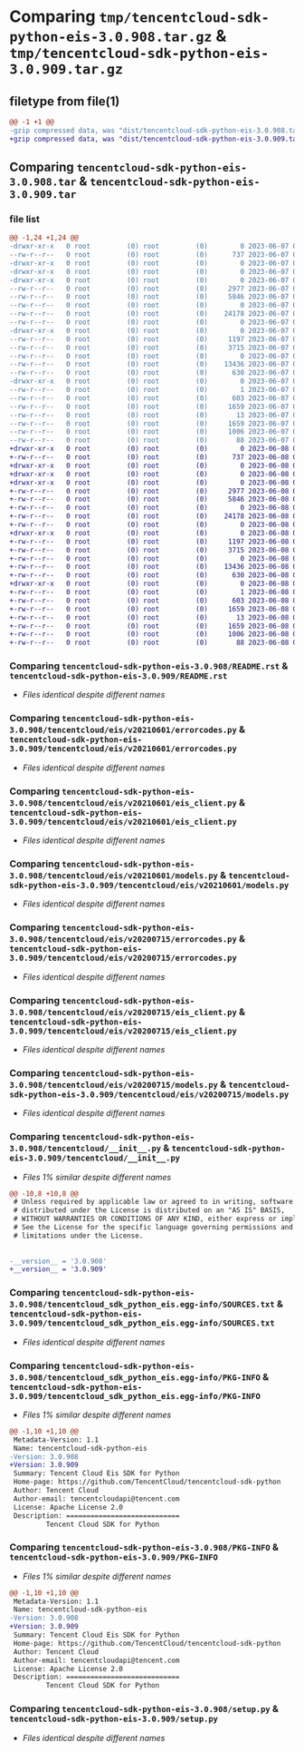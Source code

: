 # Comparing `tmp/tencentcloud-sdk-python-eis-3.0.908.tar.gz` & `tmp/tencentcloud-sdk-python-eis-3.0.909.tar.gz`

## filetype from file(1)

```diff
@@ -1 +1 @@
-gzip compressed data, was "dist/tencentcloud-sdk-python-eis-3.0.908.tar", last modified: Wed Jun  7 00:23:55 2023, max compression
+gzip compressed data, was "dist/tencentcloud-sdk-python-eis-3.0.909.tar", last modified: Thu Jun  8 00:24:32 2023, max compression
```

## Comparing `tencentcloud-sdk-python-eis-3.0.908.tar` & `tencentcloud-sdk-python-eis-3.0.909.tar`

### file list

```diff
@@ -1,24 +1,24 @@
-drwxr-xr-x   0 root         (0) root         (0)        0 2023-06-07 00:23:55.000000 tencentcloud-sdk-python-eis-3.0.908/
--rw-r--r--   0 root         (0) root         (0)      737 2023-06-07 00:23:55.000000 tencentcloud-sdk-python-eis-3.0.908/README.rst
-drwxr-xr-x   0 root         (0) root         (0)        0 2023-06-07 00:23:55.000000 tencentcloud-sdk-python-eis-3.0.908/tencentcloud/
-drwxr-xr-x   0 root         (0) root         (0)        0 2023-06-07 00:23:55.000000 tencentcloud-sdk-python-eis-3.0.908/tencentcloud/eis/
-drwxr-xr-x   0 root         (0) root         (0)        0 2023-06-07 00:23:55.000000 tencentcloud-sdk-python-eis-3.0.908/tencentcloud/eis/v20210601/
--rw-r--r--   0 root         (0) root         (0)     2977 2023-06-07 00:23:55.000000 tencentcloud-sdk-python-eis-3.0.908/tencentcloud/eis/v20210601/errorcodes.py
--rw-r--r--   0 root         (0) root         (0)     5846 2023-06-07 00:23:55.000000 tencentcloud-sdk-python-eis-3.0.908/tencentcloud/eis/v20210601/eis_client.py
--rw-r--r--   0 root         (0) root         (0)        0 2023-06-07 00:23:55.000000 tencentcloud-sdk-python-eis-3.0.908/tencentcloud/eis/v20210601/__init__.py
--rw-r--r--   0 root         (0) root         (0)    24178 2023-06-07 00:23:55.000000 tencentcloud-sdk-python-eis-3.0.908/tencentcloud/eis/v20210601/models.py
--rw-r--r--   0 root         (0) root         (0)        0 2023-06-07 00:23:55.000000 tencentcloud-sdk-python-eis-3.0.908/tencentcloud/eis/__init__.py
-drwxr-xr-x   0 root         (0) root         (0)        0 2023-06-07 00:23:55.000000 tencentcloud-sdk-python-eis-3.0.908/tencentcloud/eis/v20200715/
--rw-r--r--   0 root         (0) root         (0)     1197 2023-06-07 00:23:55.000000 tencentcloud-sdk-python-eis-3.0.908/tencentcloud/eis/v20200715/errorcodes.py
--rw-r--r--   0 root         (0) root         (0)     3715 2023-06-07 00:23:55.000000 tencentcloud-sdk-python-eis-3.0.908/tencentcloud/eis/v20200715/eis_client.py
--rw-r--r--   0 root         (0) root         (0)        0 2023-06-07 00:23:55.000000 tencentcloud-sdk-python-eis-3.0.908/tencentcloud/eis/v20200715/__init__.py
--rw-r--r--   0 root         (0) root         (0)    13436 2023-06-07 00:23:55.000000 tencentcloud-sdk-python-eis-3.0.908/tencentcloud/eis/v20200715/models.py
--rw-r--r--   0 root         (0) root         (0)      630 2023-06-07 00:23:55.000000 tencentcloud-sdk-python-eis-3.0.908/tencentcloud/__init__.py
-drwxr-xr-x   0 root         (0) root         (0)        0 2023-06-07 00:23:55.000000 tencentcloud-sdk-python-eis-3.0.908/tencentcloud_sdk_python_eis.egg-info/
--rw-r--r--   0 root         (0) root         (0)        1 2023-06-07 00:23:55.000000 tencentcloud-sdk-python-eis-3.0.908/tencentcloud_sdk_python_eis.egg-info/dependency_links.txt
--rw-r--r--   0 root         (0) root         (0)      603 2023-06-07 00:23:55.000000 tencentcloud-sdk-python-eis-3.0.908/tencentcloud_sdk_python_eis.egg-info/SOURCES.txt
--rw-r--r--   0 root         (0) root         (0)     1659 2023-06-07 00:23:55.000000 tencentcloud-sdk-python-eis-3.0.908/tencentcloud_sdk_python_eis.egg-info/PKG-INFO
--rw-r--r--   0 root         (0) root         (0)       13 2023-06-07 00:23:55.000000 tencentcloud-sdk-python-eis-3.0.908/tencentcloud_sdk_python_eis.egg-info/top_level.txt
--rw-r--r--   0 root         (0) root         (0)     1659 2023-06-07 00:23:55.000000 tencentcloud-sdk-python-eis-3.0.908/PKG-INFO
--rw-r--r--   0 root         (0) root         (0)     1006 2023-06-07 00:23:55.000000 tencentcloud-sdk-python-eis-3.0.908/setup.py
--rw-r--r--   0 root         (0) root         (0)       88 2023-06-07 00:23:55.000000 tencentcloud-sdk-python-eis-3.0.908/setup.cfg
+drwxr-xr-x   0 root         (0) root         (0)        0 2023-06-08 00:24:31.000000 tencentcloud-sdk-python-eis-3.0.909/
+-rw-r--r--   0 root         (0) root         (0)      737 2023-06-08 00:24:31.000000 tencentcloud-sdk-python-eis-3.0.909/README.rst
+drwxr-xr-x   0 root         (0) root         (0)        0 2023-06-08 00:24:31.000000 tencentcloud-sdk-python-eis-3.0.909/tencentcloud/
+drwxr-xr-x   0 root         (0) root         (0)        0 2023-06-08 00:24:31.000000 tencentcloud-sdk-python-eis-3.0.909/tencentcloud/eis/
+drwxr-xr-x   0 root         (0) root         (0)        0 2023-06-08 00:24:31.000000 tencentcloud-sdk-python-eis-3.0.909/tencentcloud/eis/v20210601/
+-rw-r--r--   0 root         (0) root         (0)     2977 2023-06-08 00:24:31.000000 tencentcloud-sdk-python-eis-3.0.909/tencentcloud/eis/v20210601/errorcodes.py
+-rw-r--r--   0 root         (0) root         (0)     5846 2023-06-08 00:24:31.000000 tencentcloud-sdk-python-eis-3.0.909/tencentcloud/eis/v20210601/eis_client.py
+-rw-r--r--   0 root         (0) root         (0)        0 2023-06-08 00:24:31.000000 tencentcloud-sdk-python-eis-3.0.909/tencentcloud/eis/v20210601/__init__.py
+-rw-r--r--   0 root         (0) root         (0)    24178 2023-06-08 00:24:31.000000 tencentcloud-sdk-python-eis-3.0.909/tencentcloud/eis/v20210601/models.py
+-rw-r--r--   0 root         (0) root         (0)        0 2023-06-08 00:24:31.000000 tencentcloud-sdk-python-eis-3.0.909/tencentcloud/eis/__init__.py
+drwxr-xr-x   0 root         (0) root         (0)        0 2023-06-08 00:24:31.000000 tencentcloud-sdk-python-eis-3.0.909/tencentcloud/eis/v20200715/
+-rw-r--r--   0 root         (0) root         (0)     1197 2023-06-08 00:24:31.000000 tencentcloud-sdk-python-eis-3.0.909/tencentcloud/eis/v20200715/errorcodes.py
+-rw-r--r--   0 root         (0) root         (0)     3715 2023-06-08 00:24:31.000000 tencentcloud-sdk-python-eis-3.0.909/tencentcloud/eis/v20200715/eis_client.py
+-rw-r--r--   0 root         (0) root         (0)        0 2023-06-08 00:24:31.000000 tencentcloud-sdk-python-eis-3.0.909/tencentcloud/eis/v20200715/__init__.py
+-rw-r--r--   0 root         (0) root         (0)    13436 2023-06-08 00:24:31.000000 tencentcloud-sdk-python-eis-3.0.909/tencentcloud/eis/v20200715/models.py
+-rw-r--r--   0 root         (0) root         (0)      630 2023-06-08 00:24:31.000000 tencentcloud-sdk-python-eis-3.0.909/tencentcloud/__init__.py
+drwxr-xr-x   0 root         (0) root         (0)        0 2023-06-08 00:24:31.000000 tencentcloud-sdk-python-eis-3.0.909/tencentcloud_sdk_python_eis.egg-info/
+-rw-r--r--   0 root         (0) root         (0)        1 2023-06-08 00:24:31.000000 tencentcloud-sdk-python-eis-3.0.909/tencentcloud_sdk_python_eis.egg-info/dependency_links.txt
+-rw-r--r--   0 root         (0) root         (0)      603 2023-06-08 00:24:31.000000 tencentcloud-sdk-python-eis-3.0.909/tencentcloud_sdk_python_eis.egg-info/SOURCES.txt
+-rw-r--r--   0 root         (0) root         (0)     1659 2023-06-08 00:24:31.000000 tencentcloud-sdk-python-eis-3.0.909/tencentcloud_sdk_python_eis.egg-info/PKG-INFO
+-rw-r--r--   0 root         (0) root         (0)       13 2023-06-08 00:24:31.000000 tencentcloud-sdk-python-eis-3.0.909/tencentcloud_sdk_python_eis.egg-info/top_level.txt
+-rw-r--r--   0 root         (0) root         (0)     1659 2023-06-08 00:24:31.000000 tencentcloud-sdk-python-eis-3.0.909/PKG-INFO
+-rw-r--r--   0 root         (0) root         (0)     1006 2023-06-08 00:24:31.000000 tencentcloud-sdk-python-eis-3.0.909/setup.py
+-rw-r--r--   0 root         (0) root         (0)       88 2023-06-08 00:24:31.000000 tencentcloud-sdk-python-eis-3.0.909/setup.cfg
```

### Comparing `tencentcloud-sdk-python-eis-3.0.908/README.rst` & `tencentcloud-sdk-python-eis-3.0.909/README.rst`

 * *Files identical despite different names*

### Comparing `tencentcloud-sdk-python-eis-3.0.908/tencentcloud/eis/v20210601/errorcodes.py` & `tencentcloud-sdk-python-eis-3.0.909/tencentcloud/eis/v20210601/errorcodes.py`

 * *Files identical despite different names*

### Comparing `tencentcloud-sdk-python-eis-3.0.908/tencentcloud/eis/v20210601/eis_client.py` & `tencentcloud-sdk-python-eis-3.0.909/tencentcloud/eis/v20210601/eis_client.py`

 * *Files identical despite different names*

### Comparing `tencentcloud-sdk-python-eis-3.0.908/tencentcloud/eis/v20210601/models.py` & `tencentcloud-sdk-python-eis-3.0.909/tencentcloud/eis/v20210601/models.py`

 * *Files identical despite different names*

### Comparing `tencentcloud-sdk-python-eis-3.0.908/tencentcloud/eis/v20200715/errorcodes.py` & `tencentcloud-sdk-python-eis-3.0.909/tencentcloud/eis/v20200715/errorcodes.py`

 * *Files identical despite different names*

### Comparing `tencentcloud-sdk-python-eis-3.0.908/tencentcloud/eis/v20200715/eis_client.py` & `tencentcloud-sdk-python-eis-3.0.909/tencentcloud/eis/v20200715/eis_client.py`

 * *Files identical despite different names*

### Comparing `tencentcloud-sdk-python-eis-3.0.908/tencentcloud/eis/v20200715/models.py` & `tencentcloud-sdk-python-eis-3.0.909/tencentcloud/eis/v20200715/models.py`

 * *Files identical despite different names*

### Comparing `tencentcloud-sdk-python-eis-3.0.908/tencentcloud/__init__.py` & `tencentcloud-sdk-python-eis-3.0.909/tencentcloud/__init__.py`

 * *Files 1% similar despite different names*

```diff
@@ -10,8 +10,8 @@
 # Unless required by applicable law or agreed to in writing, software
 # distributed under the License is distributed on an "AS IS" BASIS,
 # WITHOUT WARRANTIES OR CONDITIONS OF ANY KIND, either express or implied.
 # See the License for the specific language governing permissions and
 # limitations under the License.
 
 
-__version__ = '3.0.908'
+__version__ = '3.0.909'
```

### Comparing `tencentcloud-sdk-python-eis-3.0.908/tencentcloud_sdk_python_eis.egg-info/SOURCES.txt` & `tencentcloud-sdk-python-eis-3.0.909/tencentcloud_sdk_python_eis.egg-info/SOURCES.txt`

 * *Files identical despite different names*

### Comparing `tencentcloud-sdk-python-eis-3.0.908/tencentcloud_sdk_python_eis.egg-info/PKG-INFO` & `tencentcloud-sdk-python-eis-3.0.909/tencentcloud_sdk_python_eis.egg-info/PKG-INFO`

 * *Files 1% similar despite different names*

```diff
@@ -1,10 +1,10 @@
 Metadata-Version: 1.1
 Name: tencentcloud-sdk-python-eis
-Version: 3.0.908
+Version: 3.0.909
 Summary: Tencent Cloud Eis SDK for Python
 Home-page: https://github.com/TencentCloud/tencentcloud-sdk-python
 Author: Tencent Cloud
 Author-email: tencentcloudapi@tencent.com
 License: Apache License 2.0
 Description: ============================
         Tencent Cloud SDK for Python
```

### Comparing `tencentcloud-sdk-python-eis-3.0.908/PKG-INFO` & `tencentcloud-sdk-python-eis-3.0.909/PKG-INFO`

 * *Files 1% similar despite different names*

```diff
@@ -1,10 +1,10 @@
 Metadata-Version: 1.1
 Name: tencentcloud-sdk-python-eis
-Version: 3.0.908
+Version: 3.0.909
 Summary: Tencent Cloud Eis SDK for Python
 Home-page: https://github.com/TencentCloud/tencentcloud-sdk-python
 Author: Tencent Cloud
 Author-email: tencentcloudapi@tencent.com
 License: Apache License 2.0
 Description: ============================
         Tencent Cloud SDK for Python
```

### Comparing `tencentcloud-sdk-python-eis-3.0.908/setup.py` & `tencentcloud-sdk-python-eis-3.0.909/setup.py`

 * *Files identical despite different names*

